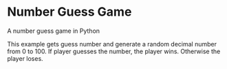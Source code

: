 # Number Guess Game

A number guess game in Python

This example gets guess number and generate a random decimal number from 0 to 100. If player guesses the number, the player wins. Otherwise the player loses.